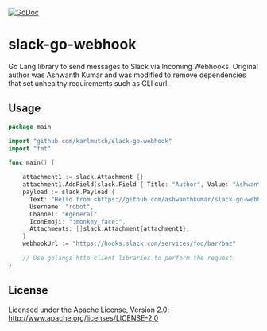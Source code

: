 [![GoDoc](https://godoc.org/github.com/ashwanthkumar/slack-go-webhook?status.svg)](https://godoc.org/github.com/ashwanthkumar/slack-go-webhook)

# slack-go-webhook

Go Lang library to send messages to Slack via Incoming Webhooks. Original author was Ashwanth Kumar 
and was modified to remove dependencies that set unhealthy requirements such as CLI curl.

## Usage
```go
package main

import "github.com/karlmutch/slack-go-webhook"
import "fmt"

func main() {

    attachment1 := slack.Attachment {}
    attachment1.AddField(slack.Field { Title: "Author", Value: "Ashwanth Kumar" }).AddField(slack.Field { Title: "Status", Value: "Completed" })
    payload := slack.Payload {
      Text: "Hello from <https://github.com/ashwanthkumar/slack-go-webhook|slack-go-webhook>, a Go-Lang library to send slack webhook messages.\n<https://golangschool.com/wp-content/uploads/golang-teach.jpg|golang-img>",
      Username: "robot",
      Channel: "#general",
      IconEmoji: ":monkey_face:",
      Attachments: []slack.Attachment{attachment1},
    }
    webhookUrl := "https://hooks.slack.com/services/foo/bar/baz"

    // Use golangs http client libraries to perform the request
}
```

## License
Licensed under the Apache License, Version 2.0: http://www.apache.org/licenses/LICENSE-2.0

